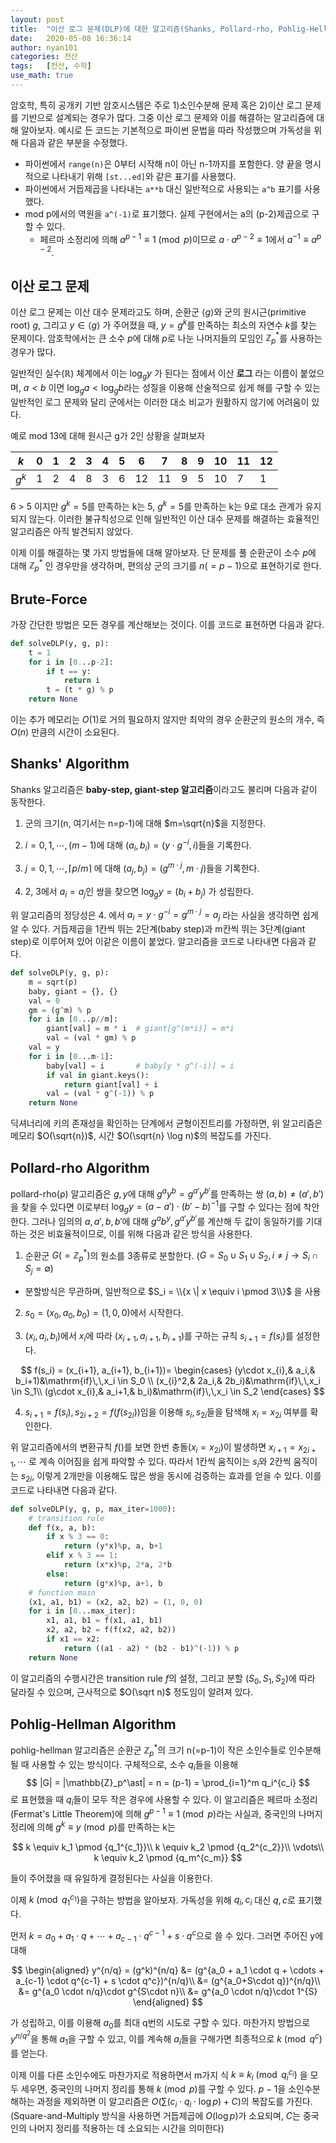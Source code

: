 ```yaml
---
layout: post
title:  "이산 로그 문제(DLP)에 대한 알고리즘(Shanks, Pollard-rho, Pohlig-Hellman)"
date:   2020-05-08 16:36:14
author: nyan101
categories: 전산
tags:	[전산, 수학]
use_math: true
---
```


암호학, 특히 공개키 기반 암호시스템은 주로 1)소인수분해 문제 혹은 2)이산 로그 문제를 기반으로 설계되는 경우가 많다. 그중 이산 로그 문제와 이를 해결하는 알고리즘에 대해 알아보자. 예시로 든 코드는 기본적으로 파이썬 문법을 따라 작성했으며 가독성을 위해 다음과 같은 부분을 수정했다.

* 파이썬에서 `range(n)`은 0부터 시작해 n이 아닌 n-1까지를 포함한다. 양 끝을 명시적으로 나타내기 위해 `[st...ed]`와 같은 표기를 사용했다.
* 파이썬에서 거듭제곱을 나타내는 `a**b` 대신 일반적으로 사용되는 `a^b` 표기를 사용했다.
* mod p에서의 역원을 `a^(-1)`로 표기했다. 실제 구현에서는 a의 (p-2)제곱으로 구할 수 있다.
  * 페르마 소정리에 의해 $a^{p-1} \equiv 1 \pmod p$이므로 $a\cdot a^{p-2} \equiv 1$에서 $a^{-1} \equiv a^{p-2}$.



## 이산 로그 문제
이산 로그 문제는 이산 대수 문제라고도 하며, 순환군 $\langle g \rangle$와 군의 원시근(primitive root) $g$, 그리고 $y \in \langle g \rangle$ 가 주어졌을 때, $y=g^k$를 만족하는 최소의 자연수 $k$를 찾는 문제이다. 암호학에서는 큰 소수 $p$에 대해 $p$로 나눈 나머지들의 모임인 $\mathbb{Z}_p^\ast$를 사용하는 경우가 많다.

일반적인 실수($\mathbb{R}$) 체계에서 이는 $\log_{g}y$ 가 된다는 점에서 이산 **로그** 라는 이름이 붙었으며, $a < b$ 이면 $\log_g{a} < \log_g{b}$라는 성질을 이용해 산술적으로 쉽게 해를 구할 수 있는 일반적인 로그 문제와 달리 군에서는 이러한 대소 비교가 원활하지 않기에 어려움이 있다.

예로 mod 13에 대해 원시근 g가 2인 상황을 살펴보자

| $k$   | 0    | 1    | 2    | 3    | 4    | 5    | 6    | 7    | 8    | 9    | 10   | 11   |  12  |
| ----- | ---- | ---- | ---- | ---- | ---- | ---- | ---- | ---- | ---- | ---- | ---- | ---- | -- |
| $g^k$ | 1 | 2 | 4 | 8 | 3 | 6 | 12 | 11 | 9 | 5 | 10 | 7 | 1 |

6 > 5 이지만 $g^k=5$를 만족하는 k는 5, $g^k=5$를 만족하는 k는 9로 대소 관계가 유지되지 않는다. 이러한 불규칙성으로 인해 일반적인 이산 대수 문제를 해결하는 효율적인 알고리즘은 아직 발견되지 않았다.

이제 이를 해결하는 몇 가지 방법들에 대해 알아보자. 단 문제를 풀 순환군이 소수 $p$에 대해 $\mathbb{Z}_p^\ast$ 인 경우만을 생각하며, 편의상 군의 크기를 $n(=p-1)$으로 표현하기로 한다.



## Brute-Force

가장 간단한 방법은 모든 경우를 계산해보는 것이다. 이를 코드로 표현하면 다음과 같다.

```python
def solveDLP(y, g, p):
    t = 1
    for i in [0...p-2]:
        if t == y:
            return i
        t = (t * g) % p
    return None
```

이는 추가 메모리는 $O(1)$로 거의 필요하지 않지만 최악의 경우 순환군의 원소의 개수, 즉 $O(n)$ 만큼의 시간이 소요된다.



## Shanks' Algorithm

Shanks 알고리즘은 **baby-step, giant-step 알고리즘**이라고도 불리며 다음과 같이 동작한다.

1. 군의 크기(n, 여기서는 n=p-1)에 대해 $m=\sqrt{n}$을 지정한다.

2. $i=0, 1, \cdots, (m-1)$에 대해 $(a_i, b_i) = (y\cdot g^{-i}, i)$들을 기록한다.

3. $j=0, 1, \cdots, \lceil p/m \rceil$ 에 대해 $(a_j, b_j) = (g^{m\cdot j}, m \cdot j)$들을 기록한다.

4. 2, 3에서 $a_i = a_j$인 쌍을 찾으면 $\log_g{y} = (b_i + b_j)$ 가 성립한다.

위 알고리즘의 정당성은 4. 에서 $a_i = y\cdot g^{-i} = g^{m\cdot j} = a_j$ 라는 사실을 생각하면 쉽게 알 수 있다. 거듭제곱을 1칸씩 뛰는 2단계(baby step)과 m칸씩 뛰는 3단계(giant step)로 이루어져 있어 이같은 이름이 붙었다. 알고리즘을 코드로 나타내면 다음과 같다.

```python
def solveDLP(y, g, p):
    m = sqrt(p)
    baby, giant = {}, {}
    val = 0
    gm = (g^m) % p
    for i in [0...p//m]:
        giant[val] = m * i  # giant[g^(m*i)] = m*i
        val = (val * gm) % p
    val = y
    for i in [0...m-1]:
        baby[val] = i       # baby[y * g^(-i)] = i
        if val in giant.keys():
            return giant[val] + i
        val = (val * g^(-1)) % p
    return None
```

딕셔너리에 키의 존재성을 확인하는 단계에서 균형이진트리를 가정하면, 위 알고리즘은 메모리 $O(\sqrt{n})$, 시간 $O(\sqrt{n} \log n)$의 복잡도를 가진다.



## Pollard-rho Algorithm

pollard-rho(ρ) 알고리즘은 $g, y$에 대해 $g^{a}y^{b}=g^{a'}y^{b'}$를 만족하는 쌍 $(a, b) \neq (a', b')$을 찾을 수 있다면 이로부터 $\log_g y =  (a - a') \cdot (b' - b)^{-1}$를 구할 수 있다는 점에 착안한다. 그러나 임의의 $a, a', b, b'$에 대해 $g^a b^y, g^{a'}y^{b'}$를 계산해 두 값이 동일하기를 기대하는 것은 비효율적이므로, 이를 위해 다음과 같은 방식을 사용한다.

1. 순환군 $G(=\mathbb{Z}_p^\ast)$의 원소를 3종류로 분할한다. ($G = S_0 \cup S_1 \cup S_2, i\neq j \rightarrow S_i \cap S_j = \emptyset$)
  * 분할방식은 무관하며, 일반적으로 $S_i = \\{x \| x \equiv i \pmod 3\\}$ 을 사용
2. $s_0 = (x_0, a_0, b_0) = (1, 0, 0)$에서 시작한다.

3. $(x_i, a_i, b_i)$에서 $x_i$에 따라 $(x_{i+1}, a_{i+1}, b_{i+1})$를 구하는 규칙 $s_{i+1} = f(s_i)$를 설정한다.

$$
f(s_i) = (x_{i+1}, a_{i+1}, b_{i+1})=
\begin{cases}
(y\cdot x_{i},& a_i,& b_i+1)&\mathrm{if}\,\,x_i \in S_0 \\
(x_{i}^2,& 2a_i,& 2b_i)&\mathrm{if}\,\,x_i \in S_1\\
(g\cdot x_{i},& a_i+1,& b_i)&\mathrm{if}\,\,x_i \in S_2
\end{cases}
$$

4. $s_{i+1} = f(s_i), s_{2i+2} = f(f(s_{2i}))$임을 이용해 $s_i, s_{2i}$들을 탐색해 $x_i = x_{2i}$ 여부를 확인한다.

위 알고리즘에서의 변환규칙 $f( )$를 보면 한번 충돌($x_i = x_{2i}$)이 발생하면 $x_{i+1} = x_{2i+1}, \cdots$ 로 계속 이어짐을 쉽게 파악할 수 있다. 따라서 1칸씩 움직이는 $s_i$와 2칸씩 움직이는 $s_{2i}$, 이렇게 2개만을 이용해도 많은 쌍을 동시에 검증하는 효과를 얻을 수 있다. 이를 코드로 나타내면 다음과 같다.

```python
def solveDLP(y, g, p, max_iter=1000):
    # transition rule
    def f(x, a, b):
        if x % 3 == 0:
            return (y*x)%p, a, b+1
        elif x % 3 == 1:
            return (x*x)%p, 2*a, 2*b
        else:
            return (g*x)%p, a+1, b
    # function main
    (x1, a1, b1) = (x2, a2, b2) = (1, 0, 0)
    for i in [0...max_iter]:
        x1, a1, b1 = f(x1, a1, b1)
        x2, a2, b2 = f(f(x2, a2, b2))
        if x1 == x2:
            return ((a1 - a2) * (b2 - b1)^(-1)) % p
    return None
```

이 알고리즘의 수행시간은 transition rule $f$의 설정, 그리고 분할 $(S_0,S_1,S_2)$에 따라 달라질 수 있으며, 근사적으로 $O(\sqrt n)$ 정도임이 알려져 있다.




## Pohlig-Hellman Algorithm

pohlig-hellman 알고리즘은 순환군 $\mathbb{Z}_p^\ast$의 크기 n(=p-1)이 작은 소인수들로 인수분해될 때 사용할 수 있는 방식이다. 구체적으로, 소수 $q_i$들을 이용해
$$
|G| = |\mathbb{Z}_p^\ast| = n = (p-1) = \prod_{i=1}^m q_i^{c_i}
$$
로 표현했을 때 $q_i$들이 모두 작은 경우에 사용할 수 있다. 이 알고리즘은 페르마 소정리(Fermat's Little Theorem)에 의해 $g^{p-1}\equiv 1 \pmod p$라는 사실과, 중국인의 나머지 정리에 의해 $g^k \equiv y \pmod p$를 만족하는 k는

$$
k \equiv k_1 \pmod {q_1^{c_1}}\\
k \equiv k_2 \pmod {q_2^{c_2}}\\
\vdots\\
k \equiv k_2 \pmod {q_m^{c_m}}
$$

들이 주어졌을 때 유일하게 결정된다는 사실을 이용한다.

이제 $k \pmod {q_1^{c_1}}$을 구하는 방법을 알아보자. 가독성을 위해 $q_i, c_i$ 대신 $q, c$로 표기했다.

먼저 $k = a_0 + a_1 \cdot q + \cdots + a_{c-1} \cdot q^{c-1} + s \cdot q^c$으로 쓸 수 있다. 그러면 주어진 y에 대해

$$
\begin{aligned}
y^{n/q} = (g^k)^{n/q} &= (g^{a_0 + a_1 \cdot q + \cdots + a_{c-1} \cdot q^{c-1} + s \cdot q^c})^{n/q}\\
&= (g^{a_0+S\cdot q})^{n/q}\\
&= g^{a_0 \cdot n/q}\cdot g^{S\cdot n}\\
&= g^{a_0 \cdot n/q}\cdot 1^{S}
\end{aligned}
$$

가 성립하고, 이를 이용해 $a_0$를 최대 q번의 시도로 구할 수 있다. 마찬가지 방법으로 $y^{n/{q^2}}$을 통해 $a_1$을 구할 수 있고, 이를 계속해 $a_i$들을 구해가면 최종적으로 $k \pmod {q^{c}}$를 얻는다.

이제 이를 다른 소인수에도 마찬가지로 적용하면서 m가지 식 $k \equiv k_i \pmod {q_i^{c_i}}$ 을 모두 세우면, 중국인의 나머지 정리를 통해 $k \pmod p$를 구할 수 있다. $p-1$을 소인수분해하는 과정을 제외하면 이 알고리즘은 $O\left(\sum (c_i \cdot q_i \cdot \log p) + C\right)$의 복잡도를 가진다.  (Square-and-Multiply 방식을 사용하면 거듭제곱에 $O(\log p)$가 소요되며, $C$는 중국인의 나머지 정리를 적용하는 데 소요되는 시간을 의미한다)
